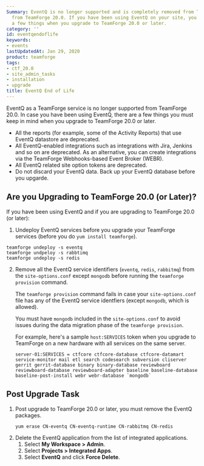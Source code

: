 ```yaml
---
Summary: EventQ is no longer supported and is completely removed from TeamForge starting
  from TeamForge 20.0. If you have been using EventQ on your site, you must consider
  a few things when you upgrade to TeamForge 20.0 or later.
category: ''
id: eventqendoflife
keywords:
- events
lastUpdatedAt: Jan 29, 2020
product: teamforge
tags:
- ctf_20.0
- site_admin_tasks
- installation
- upgrade
title: EventQ End of Life
---
```



EventQ as a TeamForge service is no longer supported from TeamForge 20.0. In case you have been using EventQ, there are a few things you must keep in mind when you upgrade to TeamForge 20.0 or later. 

* All the reports (for example, some of the Activity Reports) that use EventQ datastore are deprecated.
* All EventQ-enabled integrations such as integrations with Jira, Jenkins and so on are deprecated. As an alternative, you can create integrations via the TeamForge Webhooks-based Event Broker (WEBR). 
* All EventQ related site option tokens are deprecated.
* Do not discard your EventQ data. Back up your EventQ database before you upgarde.

## Are you Upgrading to TeamForge 20.0 (or Later)?
If you have been using EventQ and if you are upgrading to TeamForge 20.0 (or later):
1. Undeploy EventQ services before you upgrade your TeamForge services (before you do `yum install teamforge`).
<!-- Artifact artf395002 : [Doc]teamforge undeploy eventq,rabbitmq,redis before upgrading -->
   ```shell
   teamforge undeploy -s eventq
   teamforge undpeloy -s rabbtimq
   teamforge undeploy -s redis
   ````
2. Remove all the EventQ service identifiers (`eventq`, `redis`, `rabbitmq`) from the `site-options.conf` except `mongodb` before running the `teamforge provision` command. 
   
   The `teamforge provision` command fails in case your `site-options.conf` file has any of the EventQ service identfiers (except `mongodb`, which is allowed).

   You must have `mongodb` included in the `site-options.conf` to avoid issues during the data migration phase of the `teamforge provision`. 

   For example, here's a sample `host:SERVICES` token when you upgrade to TeamForge on a new hardware with all services on the same server. 

   ```shell
   server-01:SERVICES = ctfcore ctfcore-database ctfcore-datamart service-monitor mail etl search codesearch subversion cliserver gerrit gerrit-database binary binary-database reviewboard reviewboard-database reviewboard-adapter baseline baseline-database baseline-post-install webr webr-database `mongodb`
   ````

## Post Upgrade Task
1. Post upgrade to TeamForge 20.0 or later, you must remove the EventQ packages. 
   ```shell
   yum erase CN-eventq CN-eventq-runtime CN-rabbitmq CN-redis
   ````
2. Delete the EventQ application from the list of integrated applications.
   <!-- Artifact artf394428 : Doc task for artf394427 -->
   1. Select **My Workspace > Admin**.
   2. Select **Projects > Integrated Apps**.
   3. Select **EventQ** and click **Force Delete**. 


